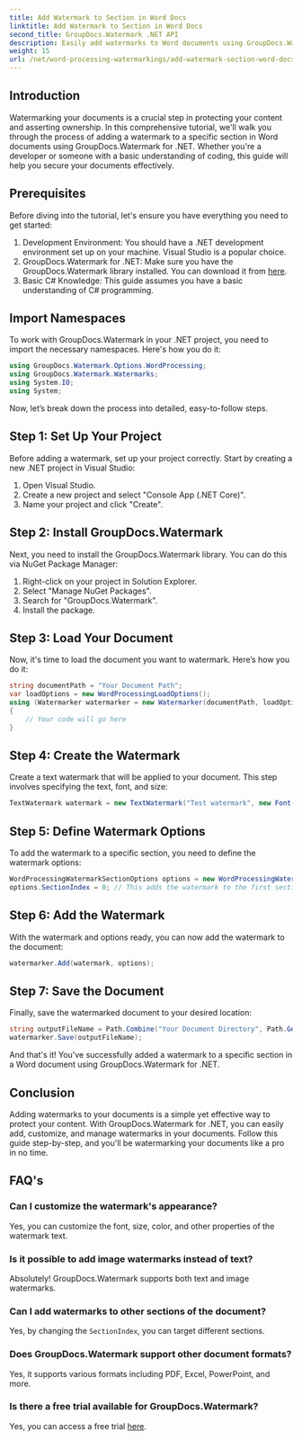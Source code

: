 ```yaml
---
title: Add Watermark to Section in Word Docs
linktitle: Add Watermark to Section in Word Docs
second_title: GroupDocs.Watermark .NET API
description: Easily add watermarks to Word documents using GroupDocs.Watermark for .NET. Protect your content with this simple guide.
weight: 15
url: /net/word-processing-watermarkings/add-watermark-section-word-docs/
---
```

## Introduction
Watermarking your documents is a crucial step in protecting your content and asserting ownership. In this comprehensive tutorial, we'll walk you through the process of adding a watermark to a specific section in Word documents using GroupDocs.Watermark for .NET. Whether you're a developer or someone with a basic understanding of coding, this guide will help you secure your documents effectively.
## Prerequisites
Before diving into the tutorial, let's ensure you have everything you need to get started:
1. Development Environment: You should have a .NET development environment set up on your machine. Visual Studio is a popular choice.
2. GroupDocs.Watermark for .NET: Make sure you have the GroupDocs.Watermark library installed. You can download it from [here](https://releases.groupdocs.com/Watermark/net/).
3. Basic C# Knowledge: This guide assumes you have a basic understanding of C# programming.
## Import Namespaces
To work with GroupDocs.Watermark in your .NET project, you need to import the necessary namespaces. Here's how you do it:
```csharp
using GroupDocs.Watermark.Options.WordProcessing;
using GroupDocs.Watermark.Watermarks;
using System.IO;
using System;
```
Now, let’s break down the process into detailed, easy-to-follow steps.
## Step 1: Set Up Your Project
Before adding a watermark, set up your project correctly. Start by creating a new .NET project in Visual Studio:
1. Open Visual Studio.
2. Create a new project and select "Console App (.NET Core)".
3. Name your project and click "Create".
## Step 2: Install GroupDocs.Watermark
Next, you need to install the GroupDocs.Watermark library. You can do this via NuGet Package Manager:
1. Right-click on your project in Solution Explorer.
2. Select "Manage NuGet Packages".
3. Search for "GroupDocs.Watermark".
4. Install the package.
## Step 3: Load Your Document
Now, it's time to load the document you want to watermark. Here’s how you do it:
```csharp
string documentPath = "Your Document Path";
var loadOptions = new WordProcessingLoadOptions();
using (Watermarker watermarker = new Watermarker(documentPath, loadOptions))
{
    // Your code will go here
}
```
## Step 4: Create the Watermark
Create a text watermark that will be applied to your document. This step involves specifying the text, font, and size:
```csharp
TextWatermark watermark = new TextWatermark("Test watermark", new Font("Arial", 19));
```
## Step 5: Define Watermark Options
To add the watermark to a specific section, you need to define the watermark options:
```csharp
WordProcessingWatermarkSectionOptions options = new WordProcessingWatermarkSectionOptions();
options.SectionIndex = 0; // This adds the watermark to the first section
```
## Step 6: Add the Watermark
With the watermark and options ready, you can now add the watermark to the document:
```csharp
watermarker.Add(watermark, options);
```
## Step 7: Save the Document
Finally, save the watermarked document to your desired location:
```csharp
string outputFileName = Path.Combine("Your Document Directory", Path.GetFileName(documentPath));
watermarker.Save(outputFileName);
```
And that's it! You've successfully added a watermark to a specific section in a Word document using GroupDocs.Watermark for .NET.
## Conclusion
Adding watermarks to your documents is a simple yet effective way to protect your content. With GroupDocs.Watermark for .NET, you can easily add, customize, and manage watermarks in your documents. Follow this guide step-by-step, and you'll be watermarking your documents like a pro in no time.
## FAQ's
### Can I customize the watermark's appearance?
Yes, you can customize the font, size, color, and other properties of the watermark text.
### Is it possible to add image watermarks instead of text?
Absolutely! GroupDocs.Watermark supports both text and image watermarks.
### Can I add watermarks to other sections of the document?
Yes, by changing the `SectionIndex`, you can target different sections.
### Does GroupDocs.Watermark support other document formats?
Yes, it supports various formats including PDF, Excel, PowerPoint, and more.
### Is there a free trial available for GroupDocs.Watermark?
Yes, you can access a free trial [here](https://releases.groupdocs.com/).
